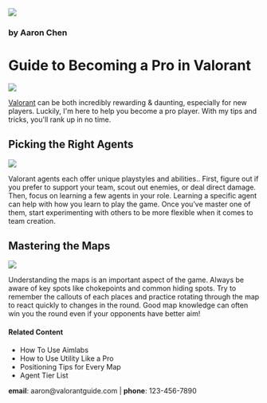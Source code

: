 <!DOCTYPE html>
<html>
  <head>
    <title>Gaming Time</title>
  </head>
  <body>
    <a href="#contact"><img src="https://wallpapers.com/images/featured/valorant-305kescxw5dpup7y.jpg" /></a>
    <h3>by Aaron Chen</h3>
    <h1>Guide to Becoming a Pro in Valorant</h1>
    <img src="https://wallpaper.forfun.com/fetch/34/34fcf4edbca5e75d4d31967a6b49373e.jpeg" />
    <p><a href="https://en.wikipedia.org/wiki/Valorant"
    target="_blank">Valorant</a> can be both incredibly rewarding & daunting, especially for new players. Luckily, I'm here to help you become a pro player. With my tips and tricks, you'll rank up in no time.</p>
    <h2>Picking the Right Agents</h2>
    <img src="https://www.esports.net/wp-content/uploads/2021/07/Valorant-Agents.jpg" />
    <p>Valorant agents each offer unique playstyles and abilities.. First, figure out if you prefer to support your team, scout out enemies, or deal direct damage. Then, focus on learning a few agents in your role. Learning a specific agent can help with how you learn to play the game. Once you’ve master one of them, start experimenting with others to be more flexible when it comes to team creation.</p>
    <h2>Mastering the Maps</h2>
    <img src="https://media.discordapp.net/attachments/1168034408486416465/1289180378745278466/image.png?ex=66f7e24a&is=66f690ca&hm=cc76e920ad0aff86766c08ad6296c9c9058215291b1337f18d3b38fd073fdc8d&=&format=webp&quality=lossless&width=550&height=307" />
    <p>Understanding the maps is an important aspect of the game. Always be aware of key spots like chokepoints and common hiding spots. Try to remember the callouts of each places and practice rotating through the map to react quickly to changes in the round. Good map knowledge can often win you the round even if your opponents have better aim!</p>
    <h4>Related Content</h4>
    <ul>
      <li>How To Use Aimlabs</li>
      <li>How to Use Utility Like a Pro</li>
      <li>Positioning Tips for Every Map</li>
      <li>Agent Tier List</li>
    </ul>
    <div id="contact">
      <p><strong>email</strong>: aaron@valorantguide.com | <strong>phone</strong>: 123-456-7890
    </div>
  </body>
</html>
